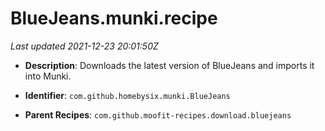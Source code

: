 # BlueJeans.munki.recipe

_Last updated 2021-12-23 20:01:50Z_

- **Description**: Downloads the latest version of BlueJeans and imports it into Munki.

- **Identifier**: `com.github.homebysix.munki.BlueJeans`

- **Parent Recipes**: `com.github.moofit-recipes.download.bluejeans`
